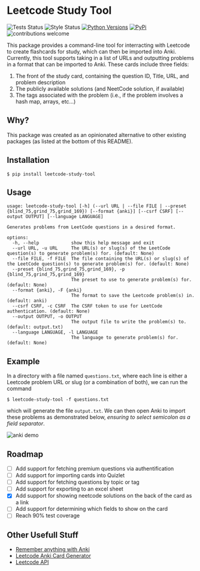 # Leetcode Study Tool
![Tests Status](https://github.com/johnsutor/leetcode-study-tool/workflows/Tests/badge.svg)
![Style Status](https://github.com/johnsutor/leetcode-study-tool/workflows/Style/badge.svg)
[![Python Versions](https://img.shields.io/pypi/pyversions/leetcode-study-tool)](https://pypi.org/project/leetcode-study-tool/)
[![PyPi](https://img.shields.io/pypi/v/leetcode-study-tool)](https://pypi.org/project/leetcode-study-tool/)
![contributions welcome](https://img.shields.io/badge/contributions-welcome-blue.svg?style=flat)

This package provides a command-line tool for interracting with Leetcode to create flashcards for study,
which can then be imported into Anki. Currently, this tool supports taking in a list of URLs and outputting 
problems in a format that can be imported to Anki. These cards include three fields:
1. The front of the study card, containing the question ID, Title, URL, and problem description 
2. The publicly available solutions (and NeetCode solution, if available)
3. The tags associated with the problem (i.e., if the problem involves a hash map, arrays, etc...)

## Why? 
This package was created as an opinionated alternative to other existing packages (as listed at the bottom of this README). 

## Installation
```shell
$ pip install leetcode-study-tool
```

## Usage 
```shell
usage: leetcode-study-tool [-h] (--url URL | --file FILE | --preset {blind_75,grind_75,grind_169}) [--format {anki}] [--csrf CSRF] [--output OUTPUT] [--language LANGUAGE]

Generates problems from LeetCode questions in a desired format.

options:
  -h, --help            show this help message and exit
  --url URL, -u URL     The URL(s) or slug(s) of the LeetCode question(s) to generate problem(s) for. (default: None)
  --file FILE, -f FILE  The file containing the URL(s) or slug(s) of the LeetCode question(s) to generate problem(s) for. (default: None)
  --preset {blind_75,grind_75,grind_169}, -p {blind_75,grind_75,grind_169}
                        The preset to use to generate problem(s) for. (default: None)
  --format {anki}, -F {anki}
                        The format to save the Leetcode problem(s) in. (default: anki)
  --csrf CSRF, -c CSRF  The CSRF token to use for LeetCode authentication. (default: None)
  --output OUTPUT, -o OUTPUT
                        The output file to write the problem(s) to. (default: output.txt)
  --language LANGUAGE, -l LANGUAGE
                        The language to generate problem(s) for. (default: None)
```

## Example 
In a directory with a file named `questions.txt`, where each line is either a Leetcode problem URL or slug (or a combination of both), we can run the command 
```shell
$ leetcode-study-tool -f questions.txt 
```
which will generate the file `output.txt`. We can then open Anki to import these problems as demonstrated below, *ensuring to select semicolon as a field separator*.

![anki demo](static/anki-demo.gif)


## Roadmap 
- [ ] Add support for fetching premium questions via authentification
- [ ] Add support for importing cards into Quizlet
- [ ] Add support for fetching questions by topic or tag 
- [ ] Add support for exporting to an excel sheet
- [X] Add support for showing neetcode solutions on the back of the card as a link
- [ ] Add support for determining which fields to show on the card 
- [ ] Reach 90% test coverage

## Other Usefull Stuff
- [Remember anything with Anki](https://foggymountainpass.com/anki-essentials/)
- [Leetcode Anki Card Generator](https://github.com/fspv/leetcode-anki)
- [Leetcode API](https://github.com/fspv/python-leetcode)
